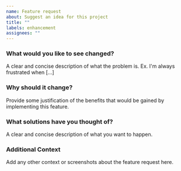 ```yaml
---
name: Feature request
about: Suggest an idea for this project
title: ""
labels: enhancement
assignees: ""
---
```


<!-- @format -->

### What would you like to see changed?

A clear and concise description of what the problem is. Ex. I'm always frustrated when [...]

### Why should it change?

Provide some justification of the benefits that would be gained by implementing this feature.

### What solutions have you thought of?

A clear and concise description of what you want to happen.

### Additional Context

Add any other context or screenshots about the feature request here.
